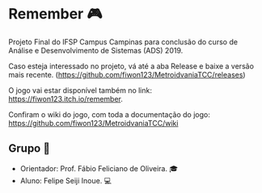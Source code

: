 # Remember :video_game:
Projeto Final do IFSP Campus Campinas para conclusão do curso de Análise e Desenvolvimento de Sistemas (ADS) 2019.

Caso esteja interessado no projeto, vá até a aba Release e baixe a versão mais recente. (https://github.com/fiwon123/MetroidvaniaTCC/releases)

O jogo vai estar disponível também no link: https://fiwon123.itch.io/remember.

Confiram o wiki do jogo, com toda a documentação do jogo: 
https://github.com/fiwon123/MetroidvaniaTCC/wiki

## Grupo :speech_balloon:
- Orientador: Prof. Fábio Feliciano de Oliveira. :mortar_board:
- Aluno: Felipe Seiji Inoue. :computer:
